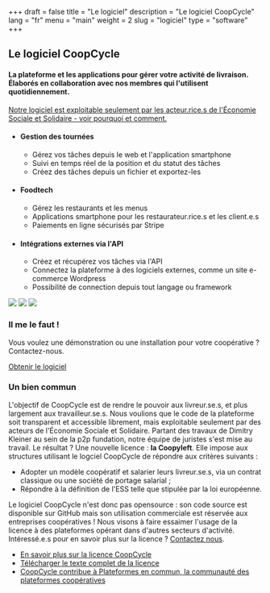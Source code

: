 +++
draft = false
title = "Le logiciel"
description = "Le logiciel CoopCycle"
lang = "fr"
menu = "main"
weight = 2
slug = "logiciel"
type = "software"
+++

<div class="row justify-content-center banner">
    <div class="col-md-10 col-md-offset-1 text-center">
        <h2 class="h2">Le logiciel CoopCycle</h2>
        <h4 class="h4">La plateforme et les applications pour gérer votre activité de livraison. Élaborés en collaboration avec nos membres qui l'utilisent quotidiennement.</h4>
        <a class="text-small know-more" href="#digital-common">Notre logiciel est exploitable seulement par les acteur.rice.s de l'Économie Sociale et Solidaire - voir pourquoi et comment.</a>
    </div>
</div>


<div class="row justify-content-center banner">
    <ul class="nav">
        <li class="col-md-4 active" data-toggle="tab" data-target="#fleet">
            <div class="feature-group">
                <h4 class="h4">Gestion des tournées</h4>
                <ul class="list-features">
                    <li class="list-features--el">Gérez vos tâches depuis le web et l'application smartphone</li>
                    <li class="list-features--el">Suivi en temps réel de la position et du statut des tâches</li>
                    <li class="list-features--el">Créez des tâches depuis un fichier et exportez-les</li>
                </ul>
            </div>
        </li>
        <li class="col-md-4" data-toggle="tab" data-target="#foodtech" >
            <div class="feature-group">
                <h4 class="h4">Foodtech</h4>
                <ul class="list-features">
                    <li class="list-features--el">Gérez les restaurants et les menus</li>
                    <li class="list-features--el">Applications smartphone pour les restaurateur.rice.s et les client.e.s</li>
                    <li class="list-features--el">Paiements en ligne sécurisés par Stripe</li>
                </ul>
            </div>
        </li>
        <li class="col-md-4" data-toggle="tab" data-target="#api" >
            <div class="feature-group">
                <h4 class="h4">Intégrations externes via l'API</h4>
                <ul class="list-features">
                    <li class="list-features--el">Créez et récupérez vos tâches via l'API</li>
                    <li class="list-features--el">Connectez la plateforme à des logiciels externes, comme un site e-commerce Wordpress</li>
                    <li class="list-features--el">Possibilité de connection depuis tout langage ou framework</li>
                </ul>
            </div>
        </li>
    </ul>
    <div class="tab-content col-md-12">
        <img id="fleet" class="tab-pane active" src="/images/dispatch.jpg">
        <img id="foodtech" class="tab-pane" src="/images/foodtech.jpg">
        <img id="api" class="tab-pane" src="/images/fleurs-dici.jpg">
    </div>
</div>

<div class="row justify-content-center banner">
    <div class="col-md-10 col-md-offset-1 text-center">
        <h3 class="h3">Il me le faut !</h3>
        <p>
            Vous voulez une démonstration ou une installation pour votre coopérative ? Contactez-nous.<br>
        </p>
        <div class="text-center">
          <a target="_blank" href="mailto:contact@coopcycle.org" class="btn btn-big text-big">Obtenir le logiciel</a>
        </div>
    </div>
</div>


<div id="digital-common" class="row justify-content-center banner">
    <div class="col-md-10 col-md-offset-1 text-center">
        <h3 class="h3">Un bien commun</h3>
    </div>
    <div class="col-md-8 col-md-offset-2">
        <div class="row">
            <p>
                  <span>L'objectif de CoopCycle est de rendre le pouvoir aux livreur.se.s, et plus largement aux travailleur.se.s. Nous voulions que le code de la plateforme soit transparent et accessible librement, mais exploitable seulement par des acteurs de l'Économie Sociale et Solidaire. Partant des travaux de Dimitry Kleiner au sein de la p2p fundation, notre équipe de juristes s'est mise au travail. Le résultat ? Une nouvelle licence : <strong>la Coopyleft</strong>. Elle impose aux structures utilisant le logciel CoopCycle de répondre aux critères suivants :</span>
                <ul>
                    <li>
                        Adopter un modèle coopératif et salarier leurs livreur.se.s, via un contrat classique ou une société de portage salarial ;
                    </li>
                    <li>
                        Répondre à la définition de l'ESS telle que stipulée par la loi européenne.
                    </li>
                </ul>
            </p>
            <p>
            <span>Le logiciel CoopCycle n'est donc pas opensource : son code source est disponible sur GitHub mais son utilisation commerciale est réservée aux entreprises coopératives ! Nous visons à faire essaimer l'usage de la licence à des plateformes opérant dans d'autres secteurs d'activité. Intéressé.e.s pour en savoir plus sur la licence ? <a href="mailto:contact@coopcycle.org">Contactez nous</a>.</span>
                <ul>
                    <li>
                        <a target="_blank" href="https://blogs.mediapart.fr/coopcycle/blog/170418/comment-proteger-le-logiciel-ouvert-coopcycle-de-la-predation-capitaliste" class="know-more">En savoir plus sur la licence CoopCycle</a>
                    </li>
                    <li>
                        <a target="_blank" href="https://wiki.coopcycle.org/fr:licenseen" class="know-more">Télécharger le texte complet de la licence</a><br>
                    </li>
                    <li>
                        <a target="_blank" href="https://plateformes.coopdescommuns.org/" class="know-more">CoopCycle contribue à Plateformes en commun, la communauté des plateformes coopératives</a><br>
                    </li>
                </ul>
            </p>
        </div>
    </div>
</div>
